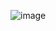 ![image](https://github.com/youngyang00/Mini_Projects/assets/172355193/fdbfab31-da65-49f4-8cce-84433c855cd1)
